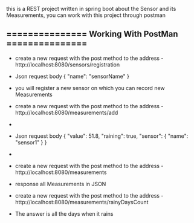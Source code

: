 this is a REST project written in spring boot about the Sensor and its Measurements, you can work with this project through postman

=============== Working With PostMan ===============
-
- create a new request with the post method to the address - http://localhost:8080/sensors/registration

- Json request body {
												"name": "sensorName"
       				}
					
- you will register a new sensor on which you can record new Measurements

- create a new request with the post method to the address - http://localhost:8080/measurements/add
-
- Json request body {
                    "value": 51.8,
   									"raining": true,
          				  "sensor": {
  											"name": "sensor1"
    									}
									  }


-
- create a new request with the post method to the address - http://localhost:8080/measurements

- response all Measurements in JSON

- create a new request with the post method to the address - http://localhost:8080/measurements/rainyDaysCount

- The answer is all the days when it rains
